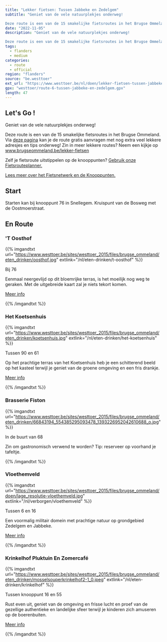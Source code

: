 ```yaml
---
title: "Lekker fietsen: Tussen Jabbeke en Zedelgem"
subtitle: "Geniet van de vele natuurplekjes onderweg!

Deze route is een van de 15 smakelijke fietsroutes in het Brugse Ommeland"
date: "2022-11-05"
description: "Geniet van de vele natuurplekjes onderweg!

Deze route is een van de 15 smakelijke fietsroutes in het Brugse Ommeland" 
tags:
  - flanders
  - medium
categories: 
  - route
  - official
region: "flanders"
source: "be.westtoer"
ext_url: "https://www.westtoer.be/nl/doen/lekker-fietsen-tussen-jabbeke-en-zedelgem"
gpx: "westtoer/route-6-tussen-jabbeke-en-zedelgem.gpx"
length: 47
---
```


## Let's Go !

Geniet van de vele natuurplekjes onderweg!

Deze route is een van de 15 smakelijke fietsroutes in het Brugse Ommeland. Via [deze pagina](https://www.westtoer.be/nl/tussen-jabbeke-en-zedelgem) kan je de route gratis aanvragen met nog extra veel lekkere adresjes en tips onderweg! Zin in meer lekkere routes? Neem een kijkje op www.brugseommeland.be/lekker-fietsen 

Zelf je fietsroute uitstippelen op de knooppunten? [Gebruik onze Fietsrouteplanner.](https://www.westtoer.be/nl/fietsrouteplanner)

[Lees meer over het Fietsnetwerk en de Knooppunten.](https://www.westtoer.be/nl/inspiratie/fietsnetwerk)

## Start 

Starten kan bij knooppunt 76 in Snellegem. Kruispunt van de Bosweg met de Oostmoerstraat. 

## En Route

### 'T Oosthof

{{% imgandtxt url="https://www.westtoer.be/sites/westtoer_2015/files/brugse_ommeland/eten_drinken/oosthof.jpg" extlink="/nl/eten-drinken/t-oosthof" %}}

Bij 76

Eenmaal neergevlijd op dit bloemrijke terras, is het moeilijk nog weg te geraken. Met de uitgebreide kaart zal je niets tekort komen.

[Meer info](https://www.westtoer.be/nl/eten-drinken/t-oosthof)

{{% /imgandtxt %}}

### Het Koetsenhuis

{{% imgandtxt url="https://www.westtoer.be/sites/westtoer_2015/files/brugse_ommeland/eten_drinken/koetsenhuis.jpg" extlink="/nl/eten-drinken/het-koetsenhuis" %}}

Tussen 90 en 61

Op het prachtige terras van het Koetsenhuis heb je een schitterend beeld op het kasteel terwijl je geniet van de groene omgeving en een fris drankje.

[Meer info](https://www.westtoer.be/nl/eten-drinken/het-koetsenhuis)

{{% /imgandtxt %}}

### Brasserie Fiston

{{% imgandtxt url="https://www.westtoer.be/sites/westtoer_2015/files/brugse_ommeland/eten_drinken/66843194_554385295093478_1393226952042610688_o.jpg" %}}

In de buurt van 68

Zin om gastronomisch verwend te worden? Tip: reserveer op voorhand je tafeltje.

{{% /imgandtxt %}}

### Vloethemveld

{{% imgandtxt url="https://www.westtoer.be/sites/westtoer_2015/files/brugse_ommeland/doen/lage_resolutie-vloethemveld.jpg" extlink="/nl/verborgen/vloethemveld" %}}

Tussen 6 en 16

Een voormalig militair domein met prachtige natuur op grondgebied Zedelgem en Jabbeke.

[Meer info](https://www.westtoer.be/nl/verborgen/vloethemveld)

{{% /imgandtxt %}}

### Krinkelhof Pluktuin En Zomercafé

{{% imgandtxt url="https://www.westtoer.be/sites/westtoer_2015/files/brugse_ommeland/eten_drinken/mosselsouperkrinkelhof2-1_0.jpeg" extlink="/nl/eten-drinken/krinkelhof" %}}

Tussen knooppunt 16 en 55

Rust even uit, geniet van de omgeving en frisse lucht en proef van de gezellige authentieke en landelijke sfeer terwijl je kinderen zich amuseren op de boerenbuiten.

[Meer info](https://www.westtoer.be/nl/eten-drinken/krinkelhof)

{{% /imgandtxt %}}
